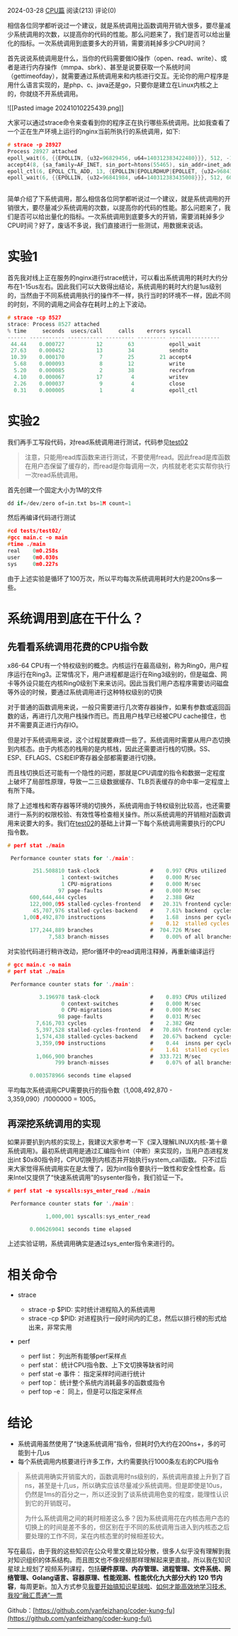 
2024-03-28 [CPU篇](https://kfngxl.cn/index.php/category/cpu/) 阅读(213) 评论(0)

相信各位同学都听说过一个建议，就是系统调用比函数调用开销大很多，要尽量减少系统调用的次数，以提高你的代码的性能。那么问题来了，我们是否可以给出量化的指标。一次系统调用到底要多大的开销，需要消耗掉多少CPU时间？

首先说说系统调用是什么，当你的代码需要做IO操作（open、read、write）、或者是进行内存操作（mmpa、sbrk）、甚至是说要获取一个系统时间（gettimeofday），就需要通过系统调用来和内核进行交互。无论你的用户程序是用什么语言实现的，是php、c、java还是go，只要你是建立在Linux内核之上的，你就绕不开系统调用。

![[Pasted image 20241010225439.png]]

大家可以通过strace命令来查看到你的程序正在执行哪些系统调用。比如我查看了一个正在生产环境上运行的nginx当前所执行的系统调用，如下:

```c
# strace -p 28927
Process 28927 attached  
epoll_wait(6, {{EPOLLIN, {u32=96829456, u64=140312383422480}}}, 512, -1) = 1  
accept4(8, {sa_family=AF_INET, sin_port=htons(55465), sin_addr=inet_addr("10.143.52.149")}, [16], SOCK_NONBLOCK) = 13  
epoll_ctl(6, EPOLL_CTL_ADD, 13, {EPOLLIN|EPOLLRDHUP|EPOLLET, {u32=96841984, u64=140312383435008}}) = 0  
epoll_wait(6, {{EPOLLIN, {u32=96841984, u64=140312383435008}}}, 512, 60000) = 1  
 
```

简单介绍了下系统调用，那么相信各位同学都听说过一个建议，就是系统调用的开销很大，要尽量减少系统调用的次数，以提高你的代码的性能。那么问题来了，我们是否可以给出量化的指标。一次系统调用到底要多大的开销，需要消耗掉多少CPU时间？好了，废话不多说，我们直接进行一些测试，用数据来说话。

# 实验1

首先我对线上正在服务的nginx进行strace统计，可以看出系统调用的耗时大约分布在1-15us左右。因此我们可以大致得出结论，系统调用的耗时大约是1us级别的，当然由于不同系统调用执行的操作不一样，执行当时的环境不一样，因此不同的时刻，不同的调用之间会存在耗时上的上下波动。

```c
# strace -cp 8527  
strace: Process 8527 attached  
% time     seconds  usecs/call     calls    errors syscall  
------ ----------- ----------- --------- --------- ----------------  
 44.44    0.000727          12        63           epoll_wait  
 27.63    0.000452          13        34           sendto 
 10.39    0.000170           7        25        21 accept4  
  5.68    0.000093           8        12           write  
  5.20    0.000085           2        38           recvfrom  
  4.10    0.000067          17         4           writev  
  2.26    0.000037           9         4           close  
  0.31    0.000005           1         4           epoll_ctl 
```

# 实验2

我们再手工写段代码，对read系统调用进行测试，代码参见[test02](https://kfngxl.cn/index.php/archives/608/tests/test02/main.c)

> 注意，只能用read库函数来进行测试，不要使用fread。因此fread是库函数在用户态保留了缓存的，而read是你每调用一次，内核就老老实实帮你执行一次read系统调用。

首先创建一个固定大小为1M的文件

```c
dd if=/dev/zero of=in.txt bs=1M count=1
```

然后再编译代码进行测试

```c
#cd tests/test02/  
#gcc main.c -o main  
#time ./main  
real    0m0.258s   
user    0m0.030s  
sys     0m0.227s  
```

由于上述实验是循环了100万次，所以平均每次系统调用耗时大约是200ns多一些。

# 系统调用到底在干什么？

## 先看看系统调用花费的CPU指令数

x86-64 CPU有一个特权级别的概念。内核运行在最高级别，称为Ring0，用户程序运行在Ring3。正常情况下，用户进程都是运行在Ring3级别的，但是磁盘、网卡等外设只能在内核Ring0级别下来来访问。因此当我们用户态程序需要访问磁盘等外设的时候，要通过系统调用进行这种特权级别的切换

对于普通的函数调用来说，一般只需要进行几次寄存器操作，如果有参数或返回函数的话，再进行几次用户栈操作而已。而且用户栈早已经被CPU cache接住，也并不需要真正进行内存IO。

但是对于系统调用来说，这个过程就要麻烦一些了。系统调用时需要从用户态切换到内核态。由于内核态的栈用的是内核栈，因此还需要进行栈的切换。SS、ESP、EFLAGS、CS和EIP寄存器全部都需要进行切换。

而且栈切换后还可能有一个隐性的问题，那就是CPU调度的指令和数据一定程度上破坏了局部性原理，导致一二三级数据缓存、TLB页表缓存的命中率一定程度上有所下降。

除了上述堆栈和寄存器等环境的切换外，系统调用由于特权级别比较高，也还需要进行一系列的权限校验、有效性等检查相关操作。所以系统调用的开销相对函数调用来说要大的多。我们在[test02](https://kfngxl.cn/index.php/archives/608/tests/test02/main.c)的基础上计算一下每个系统调用需要执行的CPU指令数。

```c
# perf stat ./main

 Performance counter stats for './main':

        251.508810 task-clock                #    0.997 CPUs utilized
                 1 context-switches          #    0.000 M/sec
                 1 CPU-migrations            #    0.000 M/sec
                97 page-faults               #    0.000 M/sec
       600,644,444 cycles                    #    2.388 GHz                     [83.38%]
       122,000,095 stalled-cycles-frontend   #   20.31% frontend cycles idle    [83.33%]
        45,707,976 stalled-cycles-backend    #    7.61% backend  cycles idle    [66.66%]
     1,008,492,870 instructions              #    1.68  insns per cycle
                                             #    0.12  stalled cycles per insn [83.33%]
       177,244,889 branches                  #  704.726 M/sec                   [83.32%]
             7,583 branch-misses             #    0.00% of all branches         [83.33%]
```

对实验代码进行稍许改动，把for循环中的read调用注释掉，再重新编译运行

```c
# gcc main.c -o main  
# perf stat ./main  

 Performance counter stats for './main':  

          3.196978 task-clock                #    0.893 CPUs utilized
                 0 context-switches          #    0.000 M/sec
                 0 CPU-migrations            #    0.000 M/sec
                98 page-faults               #    0.031 M/sec
         7,616,703 cycles                    #    2.382 GHz                       [68.92%]
         5,397,528 stalled-cycles-frontend   #   70.86% frontend cycles idle      [68.85%]  
         1,574,438 stalled-cycles-backend    #   20.67% backend  cycles idle  
         3,359,090 instructions              #    0.44  insns per cycle  
                                             #    1.61  stalled cycles per insn  
         1,066,900 branches                  #  333.721 M/sec
               799 branch-misses             #    0.07% of all branches           [80.14%]  

       0.003578966 seconds time elapsed  
```

平均每次系统调用CPU需要执行的指令数（1,008,492,870 - 3,359,090）/1000000 = 1005。

## 再深挖系统调用的实现

如果非要扒到内核的实现上，我建议大家参考一下《深入理解LINUX内核-第十章系统调用》。最初系统调用是通过汇编指令int（中断）来实现的，当用户态进程发出int $0x80指令时，CPU切换到内核态并开始执行system_call函数。 只不过后来大家觉得系统调用实在是太慢了，因为int指令要执行一致性和安全性检查。后来Intel又提供了“快速系统调用”的sysenter指令，我们验证一下。

```c
# perf stat -e syscalls:sys_enter_read ./main  

 Performance counter stats for './main':  

            1,000,001 syscalls:sys_enter_read  

       0.006269041 seconds time elapsed  
```

上述实验证明，系统调用确实是通过sys_enter指令来进行的。

# 相关命令

- strace

  - strace -p $PID: 实时统计进程陷入的系统调用
  - strace -cp $PID: 对进程执行一段时间内的汇总，然后以排行榜的形式给出来，非常实用

- perf

  - perf list： 列出所有能够perf采样点
  - perf stat： 统计CPU指令数、上下文切换等缺省时间
  - perf stat -e 事件： 指定采样时间进行统计
  - perf top： 统计整个系统内消耗最多的函数或指令
  - perf top -e： 同上，但是可以指定采样点

# 结论

- 系统调用虽然使用了“快速系统调用”指令，但耗时仍大约在200ns+，多的可能到十几us
- 每个系统调用内核要进行许多工作，大约需要执行1000条左右的CPU指令

> 系统调用确实开销蛮大的，函数调用时ns级别的，系统调用直接上升到了百ns，甚至是十几us，所以确实应该尽量减少系统调用。但是即使是10us，仍然是1ms的百分之一，所以还没到了谈系统调用色变的程度，能理性认识到它的开销既可。
>
> 为什么系统调用之间的耗时相差这么多？因为系统调用花在内核态用户态的切换上的时间是差不多的，但区别在于不同的系统调用当进入到内核态之后要处理的工作不同，呆在内核态里的时候相差较大。

写在最后，由于我的这些知识在公众号里文章比较分散，很多人似乎没有理解到我对知识组织的体系结构。而且图文也不像视频那样理解起来更直接。所以我在知识星球上规划了视频系列课程，包括**硬件原理、内存管理、进程管理、文件系统、网络管理、Golang语言、容器原理、性能观测、性能优化九大部分大约 120 节内容**，每周更新。加入方式参见[我要开始搞知识星球啦](https://mp.weixin.qq.com/s/_8ux274sY-As__Xwoqmewg)、[如何才能高效地学习技术,我投“融汇贯通”一票](https://mp.weixin.qq.com/s/z82z9jqnt08gBLYGxLHY2g)

Github：[https://github.com/yanfeizhang/coder-kung-fu](https://github.com/yanfeizhang/coder-kung-fu)\

---
